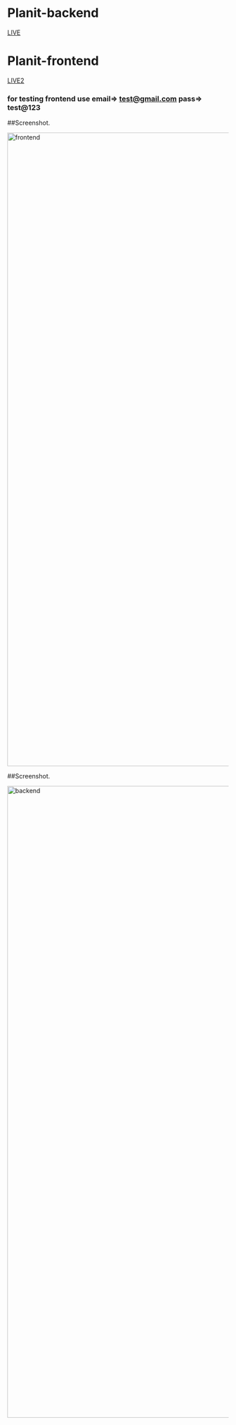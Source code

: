 # Planit-backend



[LIVE](https://planit-backend-2f8w.onrender.com/admin/)





# Planit-frontend


[LIVE2](https://planit-frontend-nine.vercel.app/)

### for testing frontend use email=> test@gmail.com pass=> test@123


##Screenshot.

<img width="1439" alt="frontend" src="https://github.com/user-attachments/assets/42a432f4-19b9-4c7d-8ffc-42d5329f8161" />




##Screenshot.

<img width="1435" alt="backend" src="https://github.com/user-attachments/assets/975683ce-4e1c-43a9-9832-b69be797733f" />








